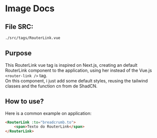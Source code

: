 # Image Docs

## File SRC:
```sh
./src/tags/RouterLink.vue
```

## Purpose
This RouterLink vue tag is inspired on Next.js, creating an default RouterLink component to the application, using her instead of the Vue.js ``<router-link />`` tag. </br>
On this component, i just add some default styles, reusing the tailwind classes and the function cn from de ShadCN.

## How to use?
Here is a common example on application:

```html
<RouterLink :to="breadcrumb.to">
    <span>Texto do RouterLink</span>
</RouterLink>
```
